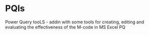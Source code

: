 # PQls
Power Query tooLS - addin with some tools for creating, editing and evaluating the effectiveness of the M-code in MS Excel PQ

